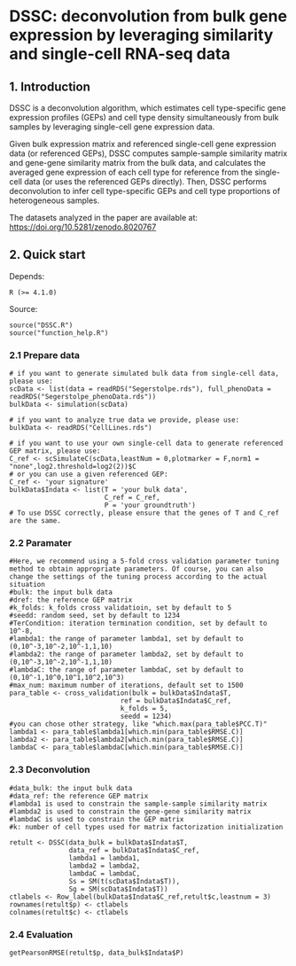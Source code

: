 # DSSC: deconvolution from bulk gene expression by leveraging similarity and single-cell RNA-seq data

## 1. Introduction

DSSC is a deconvolution algorithm, which estimates cell type-specific gene expression profiles (GEPs) and cell type density simultaneously from bulk samples by leveraging single-cell gene expression data. 

Given bulk expression matrix and referenced single-cell gene expression data (or referenced GEPs), DSSC computes sample-sample similarity matrix and gene-gene similarity matrix from the bulk data, and calculates the averaged gene expression of each cell type for reference from the single-cell data (or uses the referenced GEPs directly). Then, DSSC performs deconvolution to infer cell type-specific GEPs and cell type proportions of heterogeneous samples.

The datasets analyzed in the paper are available at: https://doi.org/10.5281/zenodo.8020767

## 2. Quick start    
Depends:
    
    R (>= 4.1.0) 

Source:
    
    source("DSSC.R")
    source("function_help.R")

### 2.1 Prepare data
    # if you want to generate simulated bulk data from single-cell data, please use:
    scData <- list(data = readRDS("Segerstolpe.rds"), full_phenoData = readRDS("Segerstolpe_phenoData.rds"))
    bulkData <- simulation(scData)

    # if you want to analyze true data we provide, please use:
    bulkData <- readRDS("CellLines.rds")

    # if you want to use your own single-cell data to generate referenced GEP matrix, please use:
    C_ref <- scSimulateC(scData,leastNum = 0,plotmarker = F,norm1 = "none",log2.threshold=log2(2))$C
    # or you can use a given referenced GEP:
    C_ref <- 'your signature'
    bulkData$Indata <- list(T = 'your bulk data',
                            C_ref = C_ref,
                            P = 'your groundtruth')
    # To use DSSC correctly, please ensure that the genes of T and C_ref are the same.

### 2.2 Paramater
    #Here, we recommend using a 5-fold cross validation parameter tuning method to obtain appropriate parameters. Of course, you can also change the settings of the tuning process according to the actual situation
    #bulk: the input bulk data
    #dref: the reference GEP matrix
    #k_folds: k_folds cross validatioin, set by default to 5
    #seedd: random seed, set by default to 1234
    #TerCondition: iteration termination condition, set by default to 10^-8,
    #lambda1: the range of parameter lambda1, set by default to (0,10^-3,10^-2,10^-1,1,10)
    #lambda2: the range of parameter lambda2, set by default to (0,10^-3,10^-2,10^-1,1,10)
    #lambdaC: the range of parameter lambdaC, set by default to (0,10^-1,10^0,10^1,10^2,10^3)
    #max_num: maximum number of iterations, default set to 1500
    para_table <- cross_validation(bulk = bulkData$Indata$T,
                                ref = bulkData$Indata$C_ref,
                                k_folds = 5,
                                seedd = 1234)
    #you can chose other strategy, like "which.max(para_table$PCC.T)"
    lambda1 <- para_table$lambda1[which.min(para_table$RMSE.C)]
    lambda2 <- para_table$lambda2[which.min(para_table$RMSE.C)]
    lambdaC <- para_table$lambdaC[which.min(para_table$RMSE.C)]

### 2.3 Deconvolution
    
    #data_bulk: the input bulk data
    #data_ref: the reference GEP matrix
    #lambda1 is used to constrain the sample-sample similarity matrix
    #lambda2 is used to constrain the gene-gene similarity matrix
    #lambdaC is used to constrain the GEP matrix
    #k: number of cell types used for matrix factorization initialization
    
    retult <- DSSC(data_bulk = bulkData$Indata$T,
                   data_ref = bulkData$Indata$C_ref,  
                   lambda1 = lambda1, 
                   lambda2 = lambda2,
                   lambdaC = lambdaC,
                   Ss = SM(t(scData$Indata$T)),
                   Sg = SM(scData$Indata$T))
    ctlabels <- Row_label(bulkData$Indata$C_ref,retult$c,leastnum = 3)
    rownames(retult$p) <- ctlabels
    colnames(retult$c) <- ctlabels
                   
### 2.4 Evaluation

    getPearsonRMSE(retult$p, data_bulk$Indata$P)
